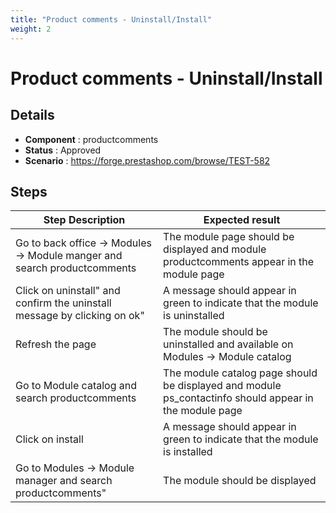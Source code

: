 ```yaml
---
title: "Product comments - Uninstall/Install"
weight: 2
---
```


# Product comments - Uninstall/Install
## Details
* **Component** : productcomments
* **Status** : Approved
* **Scenario** : https://forge.prestashop.com/browse/TEST-582

## Steps
| Step Description | Expected result |
| ----- | ----- |
| Go to back office -> Modules -> Module manger and search productcomments | The module page should be displayed and module productcomments appear in the module page |
| Click on uninstall" and confirm the uninstall message by clicking on ok" | A message should appear in green to indicate that the module is uninstalled |
| Refresh the page | The module should be uninstalled and available on Modules -> Module catalog |
| Go to Module catalog and search productcomments | The module catalog page should be displayed and module ps_contactinfo should appear in the module page |
| Click on install | A message should appear in green to indicate that the module is installed |
| Go to Modules -> Module manager and search productcomments" | The module should be displayed |